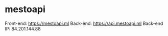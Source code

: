 # mestoapi
Front-end: https://mestoapi.ml
Back-end: https://api.mestoapi.ml
Back-end IP: 84.201.144.88

